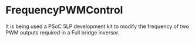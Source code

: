 # FrequencyPWMControl
It is being used a PSoC 5LP development kit to modify the frequency of two PWM outputs required in a Full bridge inversor.
